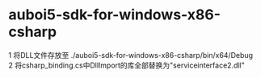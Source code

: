 # auboi5-sdk-for-windows-x86-csharp

1  将DLL文件存放至 ./auboi5-sdk-for-windows-x86-csharp/bin/x64/Debug  
2  将csharp_binding.cs中DllImport的库全部替换为"serviceinterface2.dll"    

